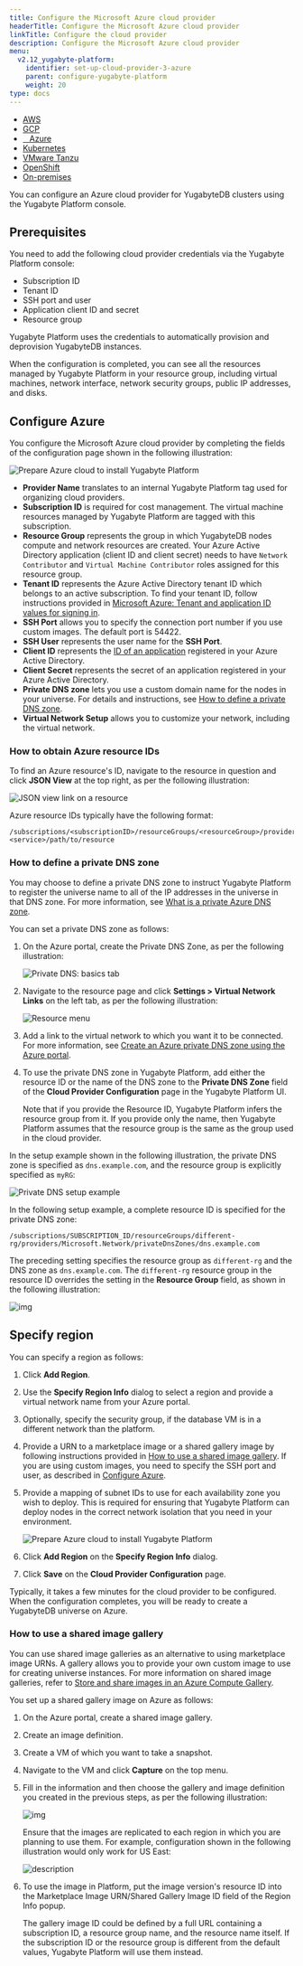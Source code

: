```yaml
---
title: Configure the Microsoft Azure cloud provider
headerTitle: Configure the Microsoft Azure cloud provider
linkTitle: Configure the cloud provider
description: Configure the Microsoft Azure cloud provider
menu:
  v2.12_yugabyte-platform:
    identifier: set-up-cloud-provider-3-azure
    parent: configure-yugabyte-platform
    weight: 20
type: docs
---
```


<ul class="nav nav-tabs-alt nav-tabs-yb" data-target="operating-system">

  <li>
    <a href="../aws" class="nav-link">
      <i class="fa-brands fa-aws"></i>
      AWS
    </a>
  </li>

  <li>
    <a href="../gcp" class="nav-link">
      <i class="fa-brands fa-google" aria-hidden="true"></i>
      GCP
    </a>
  </li>

  <li>
    <a href="../azure" class="nav-link active">
      <i class="icon-azure" aria-hidden="true"></i>
      &nbsp;&nbsp; Azure
    </a>
  </li>

  <li>
    <a href="../kubernetes" class="nav-link">
      <i class="fa-solid fa-cubes" aria-hidden="true"></i>
      Kubernetes
    </a>
  </li>

  <li>
    <a href="../vmware-tanzu" class="nav-link">
      <i class="fa-solid fa-cubes" aria-hidden="true"></i>
      VMware Tanzu
    </a>
  </li>

<li>
    <a href="../openshift" class="nav-link">
      <i class="fa-solid fa-cubes" aria-hidden="true"></i>OpenShift</a>
  </li>

  <li>
    <a href="../on-premises" class="nav-link">
      <i class="fa-solid fa-building"></i>
      On-premises
    </a>
  </li>

</ul>

You can configure an Azure cloud provider for YugabyteDB clusters using the Yugabyte Platform console.

## Prerequisites

You need to add the following cloud provider credentials via the Yugabyte Platform console:

- Subscription ID
- Tenant ID
- SSH port and user
- Application client ID and secret
- Resource group

Yugabyte Platform uses the credentials to automatically provision and deprovision YugabyteDB instances.

When the configuration is completed, you can see all the resources managed by Yugabyte Platform in your resource group, including virtual machines, network interface, network security groups, public IP addresses, and disks.

## Configure Azure

You configure the Microsoft Azure cloud provider by completing the fields of the configuration page shown in the following illustration:

![Prepare Azure cloud to install Yugabyte Platform](/images/yb-platform/install/azure/platform-azure-prepare-cloud-env-4.png)

- **Provider Name** translates to an internal Yugabyte Platform tag used for organizing cloud providers.
- **Subscription ID** is required for cost management. The virtual machine resources managed by Yugabyte Platform are tagged with this subscription.
- **Resource Group** represents the group in which YugabyteDB nodes compute and network resources are created. Your Azure Active Directory application (client ID and client secret) needs to have `Network Contributor` and `Virtual Machine Contributor` roles assigned for this resource group.
- **Tenant ID** represents the Azure Active Directory tenant ID which belongs to an active subscription. To find your tenant ID, follow instructions provided in [Microsoft Azure: Tenant and application ID values for signing in](https://docs.microsoft.com/en-us/azure/active-directory/develop/howto-create-service-principal-portal#get-tenant-and-app-id-values-for-signing-in).
- **SSH Port** allows you to specify the connection port number if you use custom images. The default port is 54422.
- **SSH User** represents the user name for the **SSH Port**.
- **Client ID** represents the [ID of an application](https://docs.microsoft.com/en-us/azure/active-directory/develop/howto-create-service-principal-portal#option-2-create-a-new-application-secret) registered in your Azure Active Directory.
- **Client Secret** represents the secret of an application registered in your Azure Active Directory.
- **Private DNS zone** lets you use a custom domain name for the nodes in your universe. For details and instructions, see [How to define a private DNS zone](#how-to-define-a-private-dns-zone).
- **Virtual Network Setup** allows you to customize your network, including the virtual network.

### How to obtain Azure resource IDs

To find an Azure resource's ID, navigate to the resource in question and click **JSON View** at the top right, as per the following illustration:

![JSON view link on a resource](/images/yb-platform/install/azure/resource-get-json.png)

Azure resource IDs typically have the following format:

```output
/subscriptions/<subscriptionID>/resourceGroups/<resourceGroup>/providers/Microsoft.<service>/path/to/resource
```

### How to define a private DNS zone

You may choose to define a private DNS zone to instruct Yugabyte Platform to register the universe name to all of the IP addresses in the universe in that DNS zone. For more information, see [What is a private Azure DNS zone](https://docs.microsoft.com/en-us/azure/dns/private-dns-privatednszone).

You can set a private DNS zone as follows:

1. On the Azure portal, create the Private DNS Zone, as per the following illustration:

    ![Private DNS: basics tab](/images/yb-platform/install/azure/private-dns-basics-tab.png)

1. Navigate to the resource page and click **Settings > Virtual Network Links** on the left tab, as per the following illustration:

    ![Resource menu](/images/yb-platform/install/azure/resource-menu.png)

1. Add a link to the virtual network to which you want it to be connected. For more information, see [Create an Azure private DNS zone using the Azure portal](https://docs.microsoft.com/en-us/azure/dns/private-dns-getstarted-portal).

1. To use the private DNS zone in Yugabyte Platform, add either the resource ID or the name of the DNS zone to the **Private DNS Zone** field of the **Cloud Provider Configuration** page in the Yugabyte Platform UI.

    Note that if you provide the Resource ID, Yugabyte Platform infers the resource group from it. If you provide only the name, then Yugabyte Platform assumes that the resource group is the same as the group used in the cloud provider.

In the setup example shown in the following illustration, the private DNS zone is specified as `dns.example.com`, and the resource group is explicitly specified as `myRG`:

![Private DNS setup example](/images/yb-platform/install/azure/private-dns-myrg.png)

In the following setup example, a complete resource ID is specified for the private DNS zone:

```output
/subscriptions/SUBSCRIPTION_ID/resourceGroups/different-rg/providers/Microsoft.Network/privateDnsZones/dns.example.com
```

The preceding setting specifies the resource group as `different-rg` and the DNS zone as `dns.example.com`. The `different-rg` resource group in the resource ID overrides the setting in the **Resource Group** field, as shown in the following illustration:

![img](/images/yb-platform/install/azure/private-dns-myrg-2.png)

## Specify region

You can specify a region as follows:

1. Click **Add Region**.

2. Use the **Specify Region Info** dialog to select a region and provide a virtual network name from your Azure portal.

3. Optionally, specify the security group, if the database VM is in a different network than the platform.

4. Provide a URN to a marketplace image or a shared gallery image by following instructions provided in [How to use a shared image gallery](#how-to-use-a-shared-image-gallery). If you are using custom images, you need to specify the SSH port and user, as described in [Configure Azure](#configure-azure).

5. Provide a mapping of subnet IDs to use for each availability zone you wish to deploy. This is required for ensuring that Yugabyte Platform can deploy nodes in the correct network isolation that you need in your environment.

   ![Prepare Azure cloud to install Yugabyte Platform](/images/yb-platform/install/azure/platform-azure-prepare-cloud-env-5.png)

6. Click **Add Region** on the **Specify Region Info** dialog.

7. Click **Save** on the **Cloud Provider Configuration** page.

Typically, it takes a few minutes for the cloud provider to be configured. When the configuration completes, you will be ready to create a YugabyteDB universe on Azure.

### How to use a shared image gallery

You can use shared image galleries as an alternative to using marketplace image URNs. A gallery allows you to provide your own custom image to use for creating universe instances. For more information on shared image galleries, refer to [Store and share images in an Azure Compute Gallery](https://docs.microsoft.com/en-us/azure/virtual-machines/shared-image-galleries).

You set up a shared gallery image on Azure as follows:

1. On the Azure portal, create a shared image gallery.

1. Create an image definition.

1. Create a VM of which you want to take a snapshot.

1. Navigate to the VM and click **Capture** on the top menu.

1. Fill in the information and then choose the gallery and image definition you created in the previous steps, as per the following illustration:

    ![img](/images/yb-platform/install/azure/shared-gallery-capture.png)

    Ensure that the images are replicated to each region in which you are planning to use them. For example, configuration shown in the following illustration would only work for US East:

    ![description](/images/yb-platform/install/azure/shared-gallery-replication.png)

1. To use the image in Platform, put the image version's resource ID into the Marketplace Image URN/Shared Gallery Image ID field of the Region Info popup.

    The gallery image ID could be defined by a full URL containing a subscription ID, a resource group name, and the resource name itself. If the subscription ID or the resource group is different from the default values, Yugabyte Platform will use them instead.
